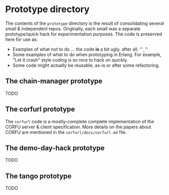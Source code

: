 # Prototype directory

The contents of the `prototype` directory is the result of
consolidating several small & independent repos.  Originally, each
small was a separate prototype/quick hack for experimentation
purposes.  The code is preserved here for use as:

* Examples of what not to do ... the code **is** a bit ugly, after
  all.  <tt>^_^</tt>
* Some examples of what to do when prototyping in Erlang.  For
  example, "Let it crash" style coding is so nice to hack on quickly.
* Some code might actually be reusable, as-is or after some
  refactoring.

## The chain-manager prototype

TODO

## The corfurl prototype

The `corfurl` code is a mostly-complete complete implementation of the
CORFU server & client specification.  More details on the papers about
CORFU are mentioned in the `corfurl/docs/corfurl.md` file.

## The demo-day-hack prototype

TODO

## The tango prototype

TODO

